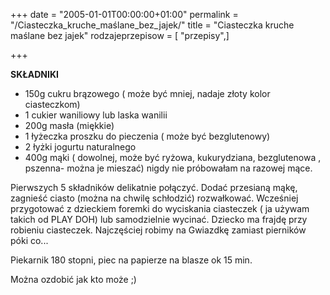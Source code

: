 +++
date = "2005-01-01T00:00:00+01:00"
permalink = "/Ciasteczka_kruche_maślane_bez_jajek/"
title = "Ciasteczka kruche maślane bez jajek"
rodzajeprzepisow = [ "przepisy",]

+++

**SKŁADNIKI**

-   150g cukru brązowego ( może być mniej, nadaje złoty kolor ciasteczkom)
-   1 cukier waniliowy lub laska wanilii
-   200g masła (miękkie)
-   1 łyżeczka proszku do pieczenia ( może być bezglutenowy)
-   2 łyżki jogurtu naturalnego
-   400g mąki ( dowolnej, może być ryżowa, kukurydziana, bezglutenowa , pszenna- można je mieszać) nigdy nie próbowałam na razowej mące.

Pierwszych 5 składników delikatnie połączyć. Dodać przesianą mąkę, zagnieść ciasto (można na chwilę schłodzić) rozwałkować. Wcześniej przygotować z dzieckiem foremki do wyciskania ciasteczek ( ja używam takich od PLAY DOH) lub samodzielnie wycinać. Dziecko ma frajdę przy robieniu ciasteczek. Najczęściej robimy na Gwiazdkę zamiast pierników póki co...

Piekarnik 180 stopni, piec na papierze na blasze ok 15 min.

Można ozdobić jak kto może ;)
